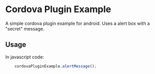 # Cordova Plugin Example

A simple cordova plugin example for android. Uses a alert box with a "secret" message.

## Usage

In javascript code:

```js
    cordovaPluginExample.alertMessage();
```
